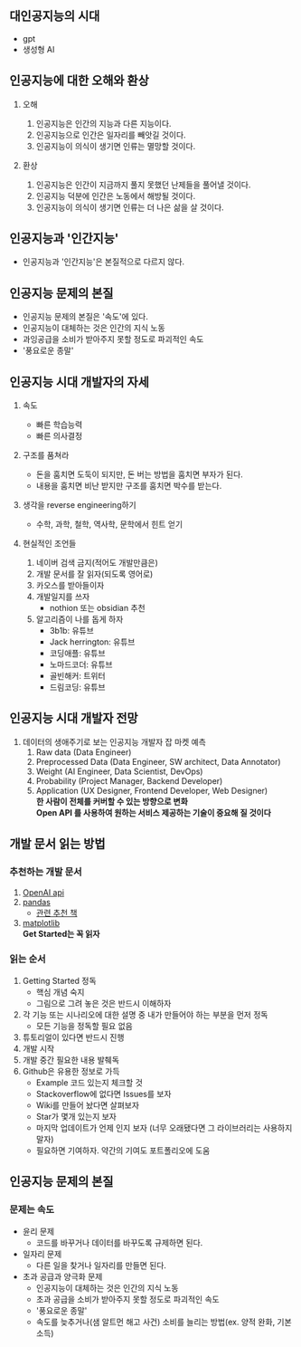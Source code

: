 
## 대인공지능의 시대
- gpt
- 생성형 AI 


## 인공지능에 대한 오해와 환상
1. 오해
	1. 인공지능은 인간의 지능과 다른 지능이다.
	2. 인공지능으로 인간은 일자리를 빼앗길 것이다.
	3. 인공지능이 의식이 생기면 인류는 멸망할 것이다.

2. 환상
	1. 인공지능은 인간이 지금까지 풀지 못했던 난제들을 풀어낼 것이다.
	2. 인공지능 덕분에 인간은 노동에서 해방될 것이다.
	3. 인공지능이 의식이 생기면 인류는 더 나은 삶을 살 것이다.


## 인공지능과 '인간지능'
- 인공지능과 '인간지능'은 본질적으로 다르지 않다.


## 인공지능 문제의 본질
- 인공지능 문제의 본질은 '속도'에 있다.
- 인공지능이 대체하는 것은 인간의 지식 노동
- 과잉공급을 소비가 받아주지 못할 정도로 파괴적인 속도
- '풍요로운 종말'

## 인공지능 시대 개발자의 자세
1. 속도
	- 빠른 학습능력
	- 빠른 의사결정

2. 구조를 품쳐라
	- 돈을 훔치면 도둑이 되지만, 돈 버는 방법을 훔치면 부자가 된다.
	- 내용을 훔치면 비난 받지만 구조를 훔치면 박수를 받는다.

3. 생각을 reverse engineering하기
	- 수학, 과학, 철학, 역사학, 문학에서 힌트 얻기

4. 현실적인 조언들
	1. 네이버 검색 금지(적어도 개발만큼은)
	2. 개발 문서를 잘 읽자(되도록 영어로)
	3. 카오스를 받아들이자
	4. 개발일지를 쓰자
		- nothion 또는 obsidian 추천
	5. 알고리즘이 나를 돕게 하자
		- 3b1b: 유튜브
		- Jack herrington: 유튜브
		- 코딩애플: 유튜브
		- 노마드코더: 유튜브
		- 골빈해커: 트위터
		- 드림코딩: 유튜브

## 인공지능 시대 개발자 전망
1. 데이터의 생애주기로 보는 인공지능 개발자 잡 마켓 예측
	1. Raw data (Data Engineer)
	2. Preprocessed Data (Data Engineer, SW architect, Data Annotator)
	3. Weight (AI Engineer, Data Scientist, DevOps)
	4. Probability (Project Manager, Backend Developer)
	5. Application (UX Designer, Frontend Developer, Web Designer)<br>
	**한 사람이 전체를 커버할 수 있는 방향으로 변화** <br>
	**Open API 를 사용하여 원하는 서비스 제공하는 기술이 중요해 질 것이다**


## 개발 문서 읽는 방법
### 추천하는 개발 문서
1. [OpenAI api](https://platform.openai.com/docs/introduction)
2. [pandas](https://pandas.pydata.org/docs/)
	- [관련 추천 책](https://www.coupang.com/vp/products/222125041?itemId=695506015&vendorItemId=4814090754&src=1042503&spec=10304984&addtag=400&ctag=222125041&lptag=10304984I695506015V4814090754&itime=20240102165753&pageType=PRODUCT&pageValue=222125041&wPcid=17041822737101286431545&wRef=&wTime=20240102165753&redirect=landing&gclid=CjwKCAiA4smsBhAEEiwAO6DEjfjDlnkdon3qAmIUCeA0c-aAszk4xIho3iNdd5vEyM67cyhf8QyVAhoCGi8QAvD_BwE&mcid=b18f4f8d2fcc4b169c2463a152253161&campaignid=20594956462&adgroupid=&network=&isAddedCart=)
3. [matplotlib](https://matplotlib.org/stable/plot_types/index)<br>
	**Get Started는 꼭 읽자**
### 읽는 순서
1. Getting Started 정독
	- 핵심 개념 숙지
	- 그림으로 그려 놓은 것은 반드시 이해하자
2. 각 기능 또는 시나리오에 대한 설명 중 내가 만들어야 하는 부분을 먼저 정독
	- 모든 기능을 정독할 필요 없음
3. 튜토리얼이 있다면 반드시 진행
4. 개발 시작
5. 개발 중간 필요한 내용 발췌독
6. Github은 유용한 정보로 가득
	- Example 코드 있는지 체크할 것
	- Stackoverflow에 없다면 Issues를 보자
	- Wiki를 만들어 놨다면 살펴보자
	- Star가 몇개 있는지 보자
	- 마지막 업데이트가 언제 인지 보자 (너무 오래됐다면 그 라이브러리는 사용하지 말자)
	- 필요하면 기여하자. 약간의 기여도 포트폴리오에 도움




## 인공지능 문제의 본질
### 문제는 속도
- 윤리 문제
	- 코드를 바꾸거나 데이터를 바꾸도록 규제하면 된다.
- 일자리 문제
	- 다른 일을 찾거나 일자리를 만들면 된다.
- 초과 공급과 양극화 문제
	- 인공지능이 대체하는 것은 인간의 지식 노동
	- 초과 공급을 소비가 받아주지 못할 정도로 파괴적인 속도
	- '풍요로운 종말'
	- 속도를 늦추거나(샘 알트먼 해고 사건) 소비를 늘리는 방법(ex. 양적 완화, 기본 소득)




